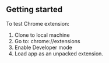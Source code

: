 ## Getting started

To test Chrome extension: 

1. Clone to local machine
2. Go to: chrome://extensions
3. Enable Developer mode 
4. Load app as an unpacked extension.